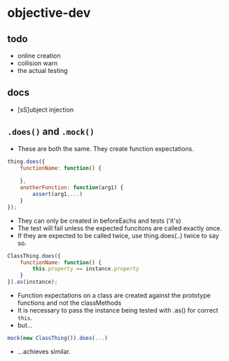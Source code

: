 # objective-dev

todo
----
* online creation
* collision warn
* the actual testing

docs
----

* [sS]ubject injection



`.does()` and `.mock()`
-----------------------
* These are both the same. They create function expectations.
```js
thing.does({
    functionName: function() {
        
    },
    anotherFunction: function(arg1) {
        assert(arg1,...)
    }
});
```
* They can only be created in beforeEachs and tests ('it's)
* The test will fail unless the expected funcitons are called exactly once.
* If they are expected to be called twice, use thing.does(..) twice to say so.

```js
ClassThing.does({
    functionName: function() {
        this.property == instance.property
    }
}).as(instance);
```
* Function expectations on a class are created against the prototype functions and not the classMethods
* It is necessary to pass the instance being tested with .as() for correct `this`.
* but...
```js
mock(new ClassThing()).does(...)
```
* ...achieves similar.
